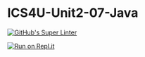 # ICS4U-Unit2-07-Java

[![GitHub's Super Linter](https://github.com/jaeyoon-lee2/ICS4U-Unit2-07-Java/workflows/GitHub's%20Super%20Linter/badge.svg)](https://github.com/jaeyoon-lee2/ICS4U-Unit2-07-Java/actions)

[![Run on Repl.it](https://repl.it/badge/github/jaeyoon-lee2/ICS4U-Unit2-07-Java)](https://repl.it/github/jaeyoon-lee2/ICS4U-Unit2-07-Java)
